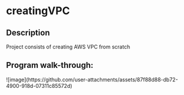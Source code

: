 # creatingVPC
<h2>Description</h2>
Project consists of creating AWS VPC from scratch 
<br />
<h2>Program walk-through:</h2>
![image](https://github.com/user-attachments/assets/87f88d88-db72-4900-918d-07311c85572d)
